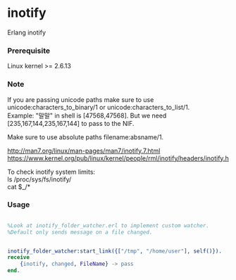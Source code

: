 # inotify
Erlang inotify  

### Prerequisite
Linux kernel >= 2.6.13  

### Note
If you are passing unicode paths make sure to use unicode:characters_to_binary/1 or
unicode:characters_to_list/1.  
Example: "말말" in shell is [47568,47568]. But we need [235,167,144,235,167,144]
to pass to the NIF.  
  
Make sure to use absolute paths filename:absname/1. 

http://man7.org/linux/man-pages/man7/inotify.7.html  
https://www.kernel.org/pub/linux/kernel/people/rml/inotify/headers/inotify.h  
  
To check inotify system limits:  
ls /proc/sys/fs/inotify/  
cat $_/*  

### Usage
```erlang

%Look at inotify_folder_watcher.erl to implement custom watcher.
%Default only sends message on a file changed.


inotify_folder_watcher:start_link({["/tmp", "/home/user"], self()}).
receive
    {inotify, changed, FileName} -> pass
end.

```
